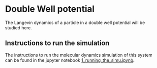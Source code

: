 # Double Well potential

The Langevin dynamics of a particle in a double well potential will be studied here.

## Instructions to run the simulation

The instructions to run the molecular dynamics simulation of this system can be found in the jupyter notebook [1_running_the_simu.ipynb](./1_running_the_simu.ipynb).



